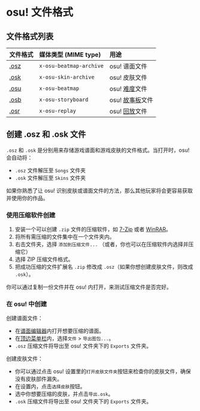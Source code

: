 # osu! 文件格式

## 文件格式列表

| 文件格式 | 媒体类型 (MIME type) | 用途 |
| :-- | :-- | :-- |
| [.osz](/wiki/Client/File_formats/Osz_(file_format)) | `x-osu-beatmap-archive` | osu! 谱面文件 |
| [.osk](/wiki/Client/File_formats/Osk_(file_format)) | `x-osu-skin-archive` | osu! 皮肤文件 |
| [.osu](/wiki/Client/File_formats/Osu_(file_format)) | `x-osu-beatmap` | osu! [难度](/wiki/Beatmap/Difficulty)文件 |
| [.osb](/wiki/Client/File_formats/Osb_(file_format)) | `x-osu-storyboard` | osu! [故事板](/wiki/Storyboard/Scripting)文件 |
| [.osr](/wiki/Client/File_formats/Osr_(file_format)) | `x-osu-replay` | osu! [回放](/wiki/Gameplay/Replay)文件 |

## 创建 .osz 和 .osk 文件

`.osz` 和 `.osk` 是分别用来存储游戏谱面和游戏皮肤的文件格式。当打开时，osu! 会自动将：

- `.osz` 文件解压至 `Songs` 文件夹
- `.osk` 文件解压至 `Skins` 文件夹

如果你熟悉了让 osu! 识别皮肤或谱面文件的方法，那么其他玩家将会更容易获取并使用你的作品。

### 使用压缩软件创建

1. 安装一个可以创建 `.zip` 文件的压缩软件，如 [7-Zip](https://www.7-zip.org/) 或者 [WinRAR](https://www.rarlab.com/)。
2. 将所有需压缩的文件集中在一个文件夹内。
3. 右击文件夹，选择 `添加到压缩文件...` （或者，你也可以在压缩软件内选择并压缩它）
4. 选择 ZIP 压缩文件格式。
5. 把成功压缩的文件扩展名 `.zip` 修改成 `.osz`（如果你想创建皮肤文件，则改成 `.osk`）。

你可以通过复制一份文件并在 osu! 内打开，来测试压缩文件是否完好。

### 在 osu! 中创建

创建谱面文件：

- 在[谱面编辑器](/wiki/Client/Beatmap_editor)内打开想要压缩的谱面。
- 在[顶边菜单栏](/wiki/Client/Beatmap_editor/Menu)内，选择`文件` > `导出图包...`。
- `.osz` 压缩文件将导出至 osu! 文件夹下的 `Exports` 文件夹。

创建皮肤文件：

- 你可以通过点击 osu! 设置里的`打开皮肤文件夹`按钮来检查你的皮肤文件，确保没有皮肤部件漏失。
- 在设置内，点击`选择皮肤`按钮。
- 选中你想要压缩的皮肤，并点击`导出.osk`。
- `.osk` 压缩文件将导出至 osu! 文件夹下的 `Exports` 文件夹。
